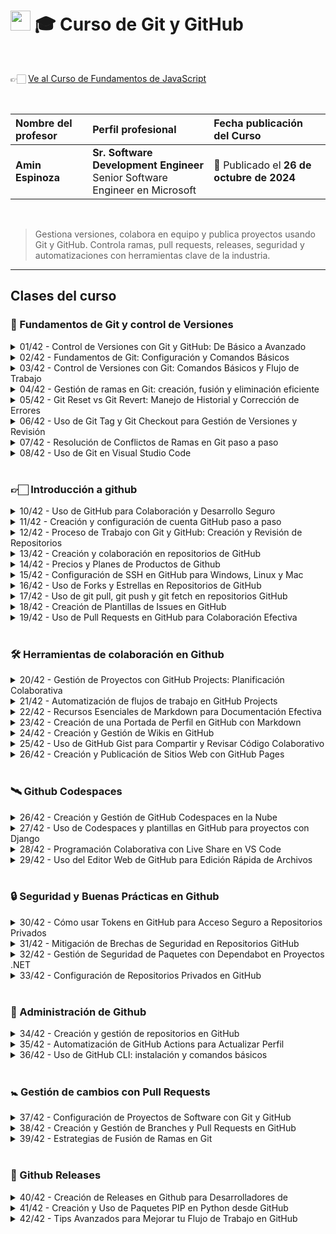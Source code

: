 # <img width="32px" src="https://static.platzi.com/media/achievements/badge-8-738d990a-87e0-488a-b069-6ac164a2790c.png"/> 🎓 Curso de Git y GitHub

  <br/>

  👉🏻 [Ve al Curso de Fundamentos de JavaScript](https://platzi.com/cursos/gitgithub)
  
  <br/>

  | Nombre del profesor | Perfil profesional | Fecha publicación del Curso |
  | :--- | :--- | :--- |
  | **Amin Espinoza** | **Sr. Software Development Engineer** <br/> Senior Software Engineer en Microsoft | 📅 Publicado el **26 de octubre de 2024** |
  <br/>

> Gestiona versiones, colabora en equipo y publica proyectos usando Git y GitHub. Controla ramas, pull requests, releases, seguridad y automatizaciones con herramientas clave de la industria.

---

## Clases del curso

### 🔰 Fundamentos de Git y control de Versiones
<details>
  <summary>01/42 - Control de Versiones con Git y GitHub: De Básico a Avanzado</summary>
  <br/>

  ### Antes de GIT: el desorden absoluto

  Antes de **GIT**, los desarrolladores gestionaban versiones manualmente, lo que era ineficiente y propenso a errores. Su llegada revolucionó la industria gracias a su simplicidad, convirtiéndose en el estándar para la programación.
  <br/>

  ### ¿Quién creó GIT?
  El creador de **GIT** es **Linus Torvalds**, el mismo que desarrolló el kernel de **Linux**. Diseñó **GIT** para resolver sus propios problemas de control de versiones, y su impacto ha sido tan grande que hoy en día es una herramienta esencial en el desarrollo de software.
  <br/>

  ### ¿Por qué deberías aprender GIT?
  Desde que escribes tu primer **"Hola, mundo"**, necesitas gestionar tu código de manera eficiente. Aprender **GIT** es fundamental para:

  - **Trabajar en equipo** dentro de una empresa.
  - **Publicar tu trabajo** individual y colaborar en proyectos de otros desarrolladores.
  - **Mantener un historial de cambios** y revertir errores sin perder el progreso.

  Hoy en día, casi ningún producto de software es creado por una sola persona. Siempre hay equipos detrás, y **GIT** es la clave para que todo funcione sin problemas.
  <br/>

  ### GIT y GITHUB: aliados del desarrollo
  - **GIT** funciona en tu máquina local mediante la terminal o editores como **Visual Studio Code**.
  - Sus comandos principales incluyen: **merge, pull, commit, push**, entre otros.
  - Si deseas colaborar con otros, usarás plataformas como **GITHUB**, donde podrás almacenar y gestionar versiones de código en la nube.

  **GITHUB** ha crecido enormemente en los últimos años, añadiendo herramientas que aumentan la productividad y facilitan el trabajo en equipo.
  <br/>

  ### ¿Qué aprenderás en este curso?
  En este curso, aprenderás a:

  ✔ Configurar **GIT** en tu computadora.
  ✔ Crear repositorios locales y modificar archivos.
  ✔ Trabajar con ramas y fusionarlas correctamente.
  ✔ Gestionar un flujo de trabajo profesional con **GIT y GITHUB**.
  ✔ Integrar colaboradores, revisar cambios y resolver conflictos.
  ✔ Utilizar herramientas avanzadas como **Codespaces** y automatizaciones.

  ### Tu ventaja sobre otros desarrolladores
  Muchos dicen que saben **GIT**, pero solo manejan lo básico. En este curso, irás más allá: no solo aprenderás a hacer **commit, pull y push**, sino que también dominarás herramientas avanzadas que te harán destacar en la industria.
  <br/>

  ### ¿Qué necesitas para empezar?
  Solo conocimientos básicos de la terminal, como:
  - Crear y mover archivos y directorios.
  - Entender lo esencial de cualquier lenguaje de programación.

  Si quieres destacar en la industria del software, la próxima clase es tu siguiente paso. ¡Nos vemos allá! 🚀
  <br/><br/>

</details>

<details>
  <summary>02/42 - Fundamentos de Git: Configuración y Comandos Básicos</summary>
  <br/>

  **Resumen**

  Trabajar con Git en la terminal permite a los desarrolladores gestionar sus proyectos de manera eficiente. A continuación, revisamos cómo instalar, configurar y utilizar Git en Linux, Mac y WSL de Windows, junto con algunas recomendaciones prácticas para dominar los comandos iniciales de esta herramienta.

  ## ¿Cómo confirmar que Git está instalado en tu sistema?

  Para verificar la instalación de Git:

  1. Abre la terminal y escribe el comando `git --version`.
  2. Si el comando devuelve un número de versión, Git está listo para usarse.
  3. Si no aparece la versión, revisa los recursos adjuntos donde se explican las instalaciones para cada sistema operativo.

  ## ¿Cómo crear y preparar el primer proyecto con Git?

  El primer paso para crear un proyecto en Git es:

  1. Limpia la terminal para evitar confusión visual.
  2. Crea una carpeta para el proyecto con `mkdir nombre_del_proyecto`.
  3. Navega a la carpeta con `cd nombre_del_proyecto`.

  ## ¿Cómo inicializar un repositorio en Git?

  Al estar dentro de la carpeta de tu proyecto, inicia el repositorio con:

  - `git init`: Esto crea la rama inicial “master” por defecto.

  Si prefieres la rama principal como “main”:

  1. Cambia la configuración global escribiendo `git config --global init.defaultBranch main`.
  2. Actualiza la rama en el proyecto actual con `git branch -m main`.

  ## ¿Cómo personalizar tu configuración de usuario en Git?

  Configura el nombre de usuario y correo electrónico de Git, que identificará todas tus contribuciones:

  1. Usa `git config --global user.name "Tu Nombre o Apodo"`.
  2. Configura el correo electrónico con `git config --global user.email "tu.email@example.com"`.

  **Tip:** Si necesitas corregir algún error en el comando, puedes usar la tecla de flecha hacia arriba para recuperar y editar el último comando escrito.

  ## ¿Cómo confirmar la configuración de Git?

  Para revisar tu configuración, ejecuta:

  - `git config --list`: Aquí verás los datos de usuario y el nombre de la rama principal.

  Esta configuración se aplicará a todos los repositorios que crees en adelante.

  ## ¿Qué hacer si olvidas un comando?

  Git incluye un recurso rápido y útil para recordar la sintaxis de comandos:

  1. Escribe `git help` en la terminal.
  2. Navega la lista de comandos disponibles y consulta la documentación oficial de cada uno cuando sea necesario.

  ---

  - `git config` > Configura a nivel repositorio
  - `-global` > Especifica que esta configuración es a nivel global afectando a todos los repositorios usados en el usuario actual
  - `init.defaultBranch main` > esto cambia la configuracion global al aplicar el comando `git init` para que cambie de master a main, ya que actualmente se conoce de esa manera
      
      AYUDA DE GIT MEDIO LA TERMINAL
      
  - `git --help` Esto despliga en la terminal todas la ayudas o manuales que tiene git en inglés
      
      COMANDO QUE DIFINE NOMBRE DE USUARIO ASOCIADO A LOS COMMITS
      
  - `git config` > utiliza la configuración del git
  - `-global` > indica que se aplica a nivel global
  - `user.name “pablordata”` > asocia el nombre de usuario que es el autor de los commits
      
      COMNADO QUE DEFINE EL CORREO ASOCIADO A LOS COMMITS
      
  - `git config` > utiliza la configuraciones del git
  - `-global` > indica que se aplica a nivel global
  - `user.email “pablor.data@gmail.com”` > asocia el correo del usuario que es el autor de los
      
      COMANDO QUE MUESTRA LA CONFIGURACIÓN DEL ENTORNO DEL GIT
      
  - `git config --list` > Muestra la configuración completa y activa en el entrono de git esto es a nivel del sistema, global y local### EJEMPLO DE SALIDA TIPICA`user.name=pablordata [user.email=pablor.data@gmail.com](mailto:user.email=pablor.data@gmail.com) core.editor=vim init.defaultBranch=main core.autocrlf=true`

</details>

<details>
  <summary>03/42 - Control de Versiones con Git: Comandos Básicos y Flujo de Trabajo</summary>
  <br/>

  **Resumen**

<aside>
💡

**Aprender a utilizar Git desde los primeros pasos puede parecer desafiante, pero es esencial para registrar cambios y manejar versiones de cualquier proyecto. Siguiendo un flujo de trabajo sencillo y utilizando los comandos adecuados, puedes dominar el control de versiones y llevar un seguimiento preciso de tus archivos.**

</aside>

## ¿Cómo inicia el control de versiones con Git?

El primer paso es iniciar un repositorio con el comando `git init`, que crea una carpeta oculta llamada `.git` en el directorio de trabajo. Esta carpeta actúa como una bitácora, almacenando cada cambio y movimiento de los archivos que se manejan en el proyecto.

## ¿Cómo se crean y agregan archivos a Git?

Para crear un archivo desde la terminal, utiliza un editor como `nano`. Una vez creado, puedes verificar su existencia y estado con `git status`, que te mostrará el archivo como no registrado. Para incluirlo en el área de staging, donde estará listo para el commit, usa `git add nombre_del_archivo.txt`. Esta área de staging es un “limbo” donde decides qué archivos entrarán en el control de versiones.

- **Ejemplo de comandos**:
    - `nano testing.txt` para crear el archivo.
    - `git add testing.txt` para agregarlo al área de staging.

## ¿Qué es el área de staging y cómo funciona?

El área de staging permite revisar los cambios antes de que se registren oficialmente en el repositorio. Los archivos en staging aún no forman parte del historial de versiones; están en espera de que se realice un commit o de ser devueltos a su estado original con `git rm --cached nombre_del_archivo.txt`.

![image.png](attachment:5f64a1e4-46d1-4d02-beec-acf6c6c6d659:image.png)

![image.png](attachment:697d5dfa-e156-416a-8aac-c15da679fec1:image.png)

## ¿Cómo realizar el commit de los archivos en Git?

Una vez en staging, se ejecuta `git commit -m "mensaje descriptivo"` para registrar los cambios en el repositorio. El mensaje en el commit es crucial porque indica la acción realizada, como “nuevo archivo de testing”. Este mensaje permite identificar los cambios de forma clara y ordenada en el historial del proyecto.

- **Ejemplo de commit**:
    - `git commit -m "nuevo archivo de testing"`

## ¿Cómo gestionar múltiples archivos en Git?

Para trabajar con varios archivos a la vez, utiliza `git add .` que agrega todos los archivos sin registrar en el área de staging. Puedes decidir entre realizar commits individuales o múltiples en función de la cantidad de archivos y los cambios realizados en cada uno.

## ¿Cómo visualizar el historial de cambios en Git?

El comando `git log` muestra el historial de commits, proporcionando una vista completa de cada cambio realizado en el proyecto. Esta bitácora permite ver el estado de cada archivo y la información de cada commit.

## ¿Qué sucede al modificar un archivo en Git?

Cuando un archivo se edita, Git lo detecta como “modificado”. El flujo de trabajo para registrar este cambio es el mismo que para un archivo nuevo: `git add` para llevarlo a staging y `git commit` para guardar la modificación. Esto asegura que Git mantenga un registro detallado de cada cambio, actualización o eliminación en el proyecto.

## ¿Cómo maneja Git diferentes tipos de archivos?

Git trata cualquier archivo de igual manera, sin importar su extensión o tipo, ya sea de texto, código o imagen. Con `git add` y `git commit`, cualquier cambio en estos archivos se registra, facilitando el control de versiones sin importar el tipo de contenido.

---

Terminos basicos

- cd → cambiar directorio y/o regresar al directorio raiz
    - cd .. → retroceder 1 carpeta dentro del directorio
- mkdir → crear directorio
- rmdir → remover directorio
- ls → contenido de un directorio
- .. → volver 1 carpeta atrás
- mkdir repo → crear repo
- rmdir repo → eliminar repo
- git init → iniciar repositorio
- git add → añadir archivos
- git status → estado del repo
- git rm —cached → eliminar archivo añadido al repositorio
- git commit → subir todo al repositorio

</details>

<details>
  <summary>04/42 - Gestión de ramas en Git: creación, fusión y eliminación eficiente</summary>
  <br/>

  **Resumen**

<aside>
💡

**El uso de ramas en Git permite trabajar en un entorno aislado sin interferir con otros, facilitando la organización y el control del proyecto. Aprender a crear, gestionar y fusionar ramas optimiza la colaboración y ayuda a mantener la limpieza en el historial de cambios.**

</aside>

## ¿Por qué son útiles las ramas en Git?

Las ramas son una herramienta que permite trabajar en tareas específicas sin alterar la rama principal. Entre sus ventajas se encuentran:

- Aislamiento de cambios individuales.
- Posibilidad de desechar una rama sin afectar la principal.
- Organización de actividades múltiples en diferentes ramas.

## ¿Cómo verificar la rama actual?

Para saber en qué rama estás trabajando, ejecuta:

```bash
git branch
```

El asterisco (*) indica la rama activa. Inicialmente, suele ser `main`, pero al crear más ramas, la lista crecerá, permitiéndote ver todas las disponibles y cuál es la actual.

## ¿Cómo crear una nueva rama en Git?

La creación de ramas permite desarrollar sin riesgo en paralelo. Para crear y moverte a una nueva rama, usa:

```bash
git checkout -b
```

Por ejemplo, `git checkout -b Amin` crea y mueve a la rama `Amin`. Puedes verificar que estás en esta rama ejecutando `git branch`.

## ¿Cómo agregar y confirmar cambios en una rama?

Dentro de una nueva rama, los archivos se editan y confirman sin que impacten otras ramas. Sigue estos pasos para agregar y confirmar:

1. Crea o edita un archivo.
2. Añádelo con:
    
    ```bash
    git add .
    
    ```
    
3. Confirma el cambio:
    
    ```bash
    git commit -m "mensaje de confirmación"
    
    ```
    

Los cambios ahora son parte de la rama en la que trabajas y no afectan la principal.

## ¿Cómo fusionar cambios de una rama secundaria a la principal?

Para unificar el trabajo en la rama principal:

1. Cambia a la rama principal:*Nota*: Puedes usar también `git checkout main`.
    
    ```bash
    git switch main
    ```
    
2. Fusiona la rama secundaria:
    
    ```bash
    git merge
    ```
    

Git indicará que el proceso fue exitoso y actualizará el contenido en la rama `main` con los cambios de la rama secundaria.

## ¿Por qué es importante eliminar ramas que ya no se usan?

Una vez fusionada una rama, es buena práctica eliminarla para evitar desorden. Hazlo con:

```bash
git branch -d
```

Eliminar ramas que ya cumplieron su propósito previene conflictos y mantiene el entorno de trabajo limpio y organizado.

---

- `git branch:` Saber en qué rama me encuentro.
- `git checkout -b` “nombre rama”: Crea una nueva rama y se mueve a ella.
- `git branch:` Lista, crea o elimina ramas
- `git checkout:` Cambia entre ramas
- `git switch:` Cambia entre ramas
- `git merge:` Fusiona ramas (unifica todas las ramas en main)
- g`it branch -D` “nombre rama”: Eliminar rama. El una buena práctica después del merge.

git branch git checkout -b "dev" nano testing_dev.txt git add . git commit -m "nuevo archivo creado" git checkout dev git switch main git merge dev git branch ls git log clear git branch -D dev

</details>

<details>
  <summary>05/42 - Git Reset vs Git Revert: Manejo de Historial y Corrección de Errores</summary>
  <br/>

  **Resumen**

<aside>
💡

**Para quienes se inician en el manejo de versiones con Git, comandos como `git reset` y `git revert` se vuelven herramientas indispensables, ya que permiten deshacer errores y ajustar el historial de cambios sin complicaciones. Aunque al avanzar en la experiencia puedan dejarse de lado, dominar su uso resulta clave para un control de versiones eficiente.**

</aside>

## ¿Cuál es la diferencia entre Git Reset y Git Revert?

- **Git Reset**: establece el puntero de los commits a uno anterior, permitiendo “volver en el tiempo” y explorar el historial de cambios. Es útil para deshacer actualizaciones recientes o revisar lo que se hizo en cada commit.
- **Git Revert**: crea un nuevo commit que revierte los cambios de un commit específico, permitiendo conservar el historial original sin eliminaciones. Es ideal para regresar a un estado anterior sin afectar los commits de otros usuarios.

## ¿Cómo se utiliza Git Reset?

1. Ejecuta `git log` para identificar el historial de commits. El commit actual se marca con `HEAD` apuntando a `main`.
2. Si quieres eliminar cambios recientes:
    - Crea un archivo temporal (ejemplo: `error.txt`) y realiza un commit.
    - Verifica el historial con `git log` y localiza el hash del commit que deseas restablecer.
3. Para revertir a un estado anterior:
    - Usa `git reset` con parámetros:
        - `-soft`: solo elimina el archivo del área de staging.
        - `-mixed`: remueve los archivos de staging, manteniendo el historial de commits.
        - `-hard`: elimina los archivos y el historial hasta el commit seleccionado.
    - Este último parámetro debe ser una **última opción** debido a su impacto irreversible en el historial.

## ¿Cómo funciona Git Revert?

1. **Identificación del commit**: usa `git log` para encontrar el commit a revertir.
2. **Ejecuta `git revert`** seguido del hash del commit: crea un nuevo commit inverso, preservando el historial.
3. **Editar el mensaje de commit**: permite dejar claro el motivo de la reversión, ideal en equipos colaborativos para mantener claridad.

## ¿Cuándo es recomendable utilizar Git Reset o Git Revert?

Ambos comandos resultan útiles en diversas situaciones:

- **Corrección de errores**: si has subido un archivo incorrecto, `git revert` es rápido y seguro para deshacer el cambio sin afectar el historial.
- **Limpieza del historial**: en proyectos sólidos, puede que quieras simplificar el historial de commits; `git reset` ayuda a limpiar entradas innecesarias.
- **Manejo de conflictos**: en casos extremos de conflicto de archivos, `git reset` es útil, aunque puede ser mejor optar por resolver conflictos manualmente.

## ¿Cómo aseguras una correcta comunicación en el uso de estos comandos?

- Utiliza estos comandos en sincronización con el equipo.
- Evita el uso de `git reset --hard` sin coordinación para prevenir la pérdida de trabajo ajeno.
- Documenta cada reversión con un mensaje claro para asegurar el seguimiento de cambios.

---

- **git reset:** Este comando devuelve a un commit anterior, eliminando los cambios en el historial como si nunca hubieran ocurrido.
- Permite deshacer cambios y mover el puntero HEAD a un commit específico. Hay tres modos principales:
- `git reset --soft:` Mueve HEAD al commit especificado, pero mantiene los cambios en el área de preparación.
- `git reset --mixed:` (Por defecto) Mueve HEAD y deshace los cambios en el área de preparación, pero mantiene los cambios en el directorio de trabajo.
- `git reset --hard:` Mueve HEAD y descarta todos los cambios, tanto en el área de preparación como en el directorio de trabajo.
- **git revert:** Crea un nuevo commit que deshace los cambios de un commit específico. Es útil para deshacer cambios de forma segura en repositorios compartidos.

Estos comandos son útiles para corregir errores o volver a estados anteriores del proyecto de manera controlada, limpieza de historial y manejo de conflictos.

`nano error.txt clear ls git add . git commit -m "nuevo archivo especial creado" git log clear`

## git revert

git revert"hash commit"

## Crea un nuevo commit que deshace los cambios del último commit

"Revert "nuevo archivo especial creado" por "autor revert""

git log clear ls

nano reset.txt git add . git commit -m "nuevo archivo para reiniciar" git log clear ls

## git reset

git reset --hard "hash"

---

- `-soft`: Deshace el commit pero mantiene los cambios en staging.
- `-mixed`: Deshace el commit y quita los archivos del staging, pero mantiene los cambios en el código.
- `-hard`: Borra todo, incluyendo los cambios en el código.

</details>

<details>
  <summary>06/42 - Uso de Git Tag y Git Checkout para Gestión de Versiones y Revisión</summary>
  <br/>
</details>

<details>
  <summary>07/42 - Resolución de Conflictos de Ramas en Git paso a paso</summary>
  <br/>
</details>

<details>
  <summary>08/42 - Uso de Git en Visual Studio Code</summary>
  <br/>
</details>
<br/>

### 👉🏻 Introducción a github
<details>
  <summary>10/42 - Uso de GitHub para Colaboración y Desarrollo Seguro</summary>
  <br/>
</details>

<details>
  <summary>11/42 - Creación y configuración de cuenta GitHub paso a paso</summary>
  <br/>
</details>

<details>
  <summary>12/42 - Proceso de Trabajo con Git y GitHub: Creación y Revisión de Repositorios</summary>
  <br/>
</details>

<details>
  <summary>13/42 - Creación y colaboración en repositorios de GitHub</summary>
  <br/>
</details>

<details>
  <summary>14/42 - Precios y Planes de Productos de Github</summary>
  <br/>
</details>

<details>
  <summary>15/42 - Configuración de SSH en GitHub para Windows, Linux y Mac</summary>
  <br/>
</details>

<details>
  <summary>16/42 - Uso de Forks y Estrellas en Repositorios de GitHub</summary>
  <br/>
</details>

<details>
  <summary>17/42 - Uso de git pull, git push y git fetch en repositorios GitHub</summary>
  <br/>
</details>

<details>
  <summary>18/42 - Creación de Plantillas de Issues en GitHub</summary>
  <br/>
</details>

<details>
  <summary>19/42 - Uso de Pull Requests en GitHub para Colaboración Efectiva</summary>
  <br/>
</details>
<br/>

### 🛠️ Herramientas de colaboración en Github
<details>
  <summary>20/42 - Gestión de Proyectos con GitHub Projects: Planificación Colaborativa</summary>
  <br/>
</details>

<details>
  <summary>21/42 - Automatización de flujos de trabajo en GitHub Projects</summary>
  <br/>
</details>

<details>
  <summary>22/42 - Recursos Esenciales de Markdown para Documentación Efectiva</summary>
  <br/>
</details>

<details>
  <summary>23/42 - Creación de una Portada de Perfil en GitHub con Markdown</summary>
  <br/>
</details>

<details>
  <summary>24/42 - Creación y Gestión de Wikis en GitHub</summary>
  <br/>
</details>

<details>
  <summary>25/42 - Uso de GitHub Gist para Compartir y Revisar Código Colaborativo</summary>
  <br/>
</details>

<details>
  <summary>26/42 - Creación y Publicación de Sitios Web con GitHub Pages</summary>
  <br/>
</details>
<br/>

### 🛰️ Github Codespaces
<details>
  <summary>26/42 - Creación y Gestión de GitHub Codespaces en la Nube</summary>
  <br/>
</details>

<details>
  <summary>27/42 - Uso de Codespaces y plantillas en GitHub para proyectos con Django</summary>
  <br/>
</details>

<details>
  <summary>28/42 - Programación Colaborativa con Live Share en VS Code</summary>
  <br/>
</details>

<details>
  <summary>29/42 - Uso del Editor Web de GitHub para Edición Rápida de Archivos</summary>
  <br/>
</details>
<br/>

### 🔒 Seguridad y Buenas Prácticas en Github
<details>
  <summary>30/42 - Cómo usar Tokens en GitHub para Acceso Seguro a Repositorios Privados</summary>
  <br/>
</details>

<details>
  <summary>31/42 - Mitigación de Brechas de Seguridad en Repositorios GitHub</summary>
  <br/>
</details>

<details>
  <summary>32/42 - Gestión de Seguridad de Paquetes con Dependabot en Proyectos .NET</summary>
  <br/>
</details>

<details>
  <summary>33/42 - Configuración de Repositorios Privados en GitHub</summary>
  <br/>
</details>
<br/>

### 📎 Administración de Github
<details>
  <summary>34/42 - Creación y gestión de repositorios en GitHub</summary>
  <br/>
</details>

<details>
  <summary>35/42 - Automatización de GitHub Actions para Actualizar Perfil</summary>
  <br/>
</details>

<details>
  <summary>36/42 - Uso de GitHub CLI: instalación y comandos básicos</summary>
  <br/>
</details>
<br/>

### 🚼 Gestión de cambios con Pull Requests
<details>
  <summary>37/42 - Configuración de Proyectos de Software con Git y GitHub</summary>
  <br/>
</details>

<details>
  <summary>38/42 - Creación y Gestión de Branches y Pull Requests en GitHub</summary>
  <br/>
</details>

<details>
  <summary>39/42 - Estrategias de Fusión de Ramas en Git</summary>
  <br/>
</details>
<br/>

### 🚀 Github Releases
<details>
  <summary>40/42 - Creación de Releases en Github para Desarrolladores de</summary>
  <br/>
</details>

<details>
  <summary>41/42 - Creación y Uso de Paquetes PIP en Python desde GitHub</summary>
  <br/>
</details>

<details>
  <summary>42/42 - Tips Avanzados para Mejorar tu Flujo de Trabajo en GitHub</summary>
  <br/>
</details>
<br/>
